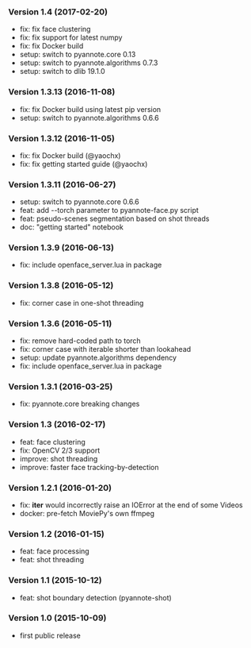 ### Version 1.4 (2017-02-20)

  - fix: fix face clustering
  - fix: fix support for latest numpy
  - fix: fix Docker build
  - setup: switch to pyannote.core 0.13
  - setup: switch to pyannote.algorithms 0.7.3
  - setup: switch to dlib 19.1.0

### Version 1.3.13 (2016-11-08)

  - fix: fix Docker build using latest pip version
  - setup: switch to pyannote.algorithms 0.6.6

### Version 1.3.12 (2016-11-05)

  - fix: fix Docker build (@yaochx)
  - fix: fix getting started guide (@yaochx)

### Version 1.3.11 (2016-06-27)

  - setup: switch to pyannote.core 0.6.6
  - feat: add --torch parameter to pyannote-face.py script
  - feat: pseudo-scenes segmentation based on shot threads
  - doc: "getting started" notebook

### Version 1.3.9 (2016-06-13)

  - fix: include openface_server.lua in package

### Version 1.3.8 (2016-05-12)

  - fix: corner case in one-shot threading

### Version 1.3.6 (2016-05-11)

  - fix: remove hard-coded path to torch
  - fix: corner case with iterable shorter than lookahead
  - setup: update pyannote.algorithms dependency
  - fix: include openface_server.lua in package

### Version 1.3.1 (2016-03-25)

  - fix: pyannote.core breaking changes

### Version 1.3 (2016-02-17)

  - feat: face clustering
  - fix: OpenCV 2/3 support
  - improve: shot threading
  - improve: faster face tracking-by-detection

### Version 1.2.1 (2016-01-20)

  - fix: __iter__ would incorrectly raise an IOError at the end of some Videos
  - docker: pre-fetch MoviePy's own ffmpeg

### Version 1.2 (2016-01-15)

  - feat: face processing
  - feat: shot threading

### Version 1.1 (2015-10-12)

  - feat: shot boundary detection (pyannote-shot)

### Version 1.0 (2015-10-09)

  - first public release
